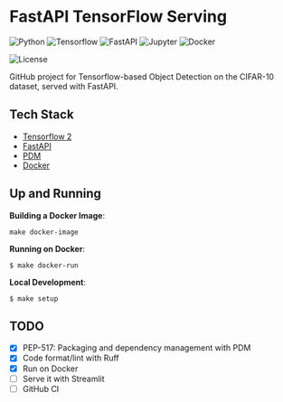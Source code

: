 # FastAPI TensorFlow Serving

![Python](https://img.shields.io/badge/Python-3.12_|_3.11_|_3.10-4B8BBE.svg?style=flat&logo=python&logoColor=FFD43B&labelColor=306998)
![Tensorflow](https://img.shields.io/badge/TensorFlow-2.16-FF7400.svg?style=flat&logo=tensorflow&logoColor=FF7400&labelColor=212121)
![FastAPI](https://img.shields.io/badge/FastAPI-0.104.1-009688.svg?style=flat&logo=FastAPI&logoColor=009688&labelColor=212121)
![Jupyter](https://img.shields.io/badge/Jupyter-31393F.svg?style=flat&logo=jupyter&logoColor=F37726&labelColor=31393F)
![Docker](https://img.shields.io/badge/Docker-329DEE?style=flat&logo=docker&logoColor=white&labelColor=329DEE)

![License](https://img.shields.io/badge/license-CC--BY--SA--4.0-31393F?style=flat&logo=creativecommons&logoColor=black&labelColor=white)

GitHub project for Tensorflow-based Object Detection on the CIFAR-10 dataset, served with FastAPI.


## Tech Stack
- [Tensorflow 2](https://www.tensorflow.org/guide)
- [FastAPI](https://fastapi.tiangolo.com/tutorial/)
- [PDM](https://pdm-project.org/latest/usage/dependency/)
- [Docker](https://docs.docker.com/get-docker/)


## Up and Running

**Building a Docker Image**:
```shell
make docker-image
```

**Running on Docker**:
```shell
$ make docker-run
```

**Local Development**:
```shell
$ make setup
```


## TODO
- [x] PEP-517: Packaging and dependency management with PDM
- [x] Code format/lint with Ruff
- [x] Run on Docker
- [ ] Serve it with Streamlit
- [ ] GitHub CI
